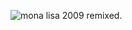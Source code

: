 ![mona lisa 2009 remixed.](https://f.cloud.github.com/assets/176544/659571/9d03fe6e-d6a5-11e2-9a08-deed027fb0a9.png)
